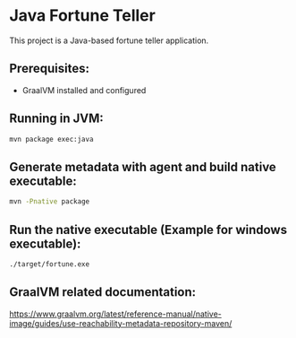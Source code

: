 # Java Fortune Teller
This project is a Java-based fortune teller application.

## Prerequisites:
- GraalVM installed and configured


## Running in JVM:
```sh
mvn package exec:java
```


## Generate metadata with agent and build native executable:
```sh
mvn -Pnative package
```


## Run the native executable (Example for windows executable):
```sh
./target/fortune.exe
```


## GraalVM related documentation:
https://www.graalvm.org/latest/reference-manual/native-image/guides/use-reachability-metadata-repository-maven/